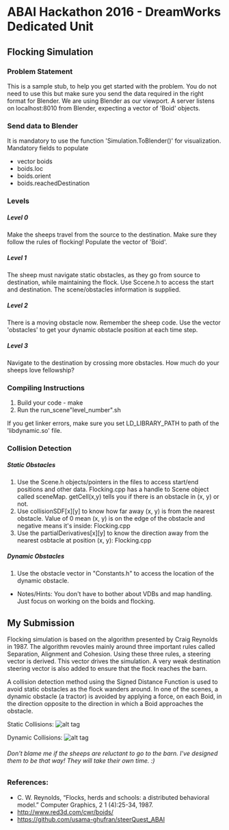 # ABAI Hackathon 2016 - DreamWorks Dedicated Unit

## Flocking Simulation
### Problem Statement
This is a sample stub, to help you get started with the problem. You do not need to use this but make sure you send the data required in the right format for Blender. We are using Blender as our viewport. A server listens on localhost:8010 from Blender, expecting a vector of 'Boid' objects.

### Send data to Blender
It is mandatory to use the function 'Simulation.ToBlender()' for visualization.
Mandatory fields to populate
- vector<Boid> boids
- boids.loc
- boids.orient
- boids.reachedDestination

### Levels
##### Level 0
Make the sheeps travel from the source to the destination. Make sure they follow the rules of flocking! Populate the vector of 'Boid'.

##### Level 1
The sheep must navigate static obstacles, as they go from source to destination, while maintaining the flock. Use Sccene.h to access the start and destination. The scene/obstacles information is supplied.

##### Level 2
There is a moving obstacle now. Remember the sheep code. Use the vector 'obstacles' to get your dynamic obstacle position at each time step.

##### Level 3
Navigate to the destination by crossing more obstacles. How much do your sheeps love fellowship?

### Compiling Instructions
1. Build your code - make
2. Run the run_scene"level_number".sh

If you get linker errors, make sure you set LD_LIBRARY_PATH to path of the 'libdynamic.so' file.

### Collision Detection
##### Static Obstacles
1. Use the Scene.h objects/pointers in the files to access start/end positions and other data. Flocking.cpp has a handle to Scene object called sceneMap. getCell(x,y) tells you if there is an obstacle in (x, y) or not.
2. Use collisionSDF[x][y] to know how far away (x, y) is from the nearest obstacle. Value of 0 mean (x, y) is on the edge of the obstacle and negative means it's inside: Flocking.cpp
3. Use the partialDerivatives[x][y] to know the direction away from the nearest osbtacle at position (x, y): Flocking.cpp

##### Dynamic Obstacles
1. Use the obstacle vector in "Constants.h" to access the location of the dynamic obstacle.

- Notes/Hints: You don't have to bother about VDBs and map handling. Just focus on working on the boids and flocking.

## My Submission
Flocking simulation is based on the algorithm presented by Craig Reynolds in 1987. The algorithm revovles mainly around three important rules called Separation, Alignment and Cohesion. Using these three rules, a steering vector is derived. This vector drives the simulation. A very weak destination steering vector is also added to ensure that the flock reaches the barn.

A collision detection method using the Signed Distance Function is used to avoid static obstacles as the flock wanders around. In one of the scenes, a dynamic obstacle (a tractor) is avoided by applying a force, on each Boid, in the direction opposite to the direction in which a Boid approaches the obstacle.

Static Collisions:
![alt tag](https://github.com/ganeshbelgur/dreamworks-flocking/blob/master/screenshots/static-collisions.png)

Dynamic Collisions:
![alt tag](https://github.com/ganeshbelgur/dreamworks-flocking/blob/master/screenshots/dynamic-collisions.png)

###### Don't blame me if the sheeps are reluctant to go to the barn. I've designed them to be that way! They will take their own time. :)

### References:
- C. W. Reynolds, “Flocks, herds and schools: a distributed behavioral model.” Computer Graphics, 2 1 (4):25-34, 1987.
- http://www.red3d.com/cwr/boids/
- https://github.com/usama-ghufran/steerQuest_ABAI
